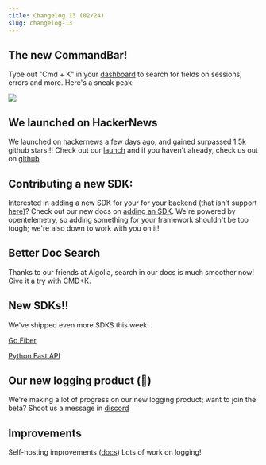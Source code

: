 ```yaml
---
title: Changelog 13 (02/24)
slug: changelog-13
---
```


## The new CommandBar!
Type out "Cmd + K" in your [dashboard](https://app.highlight.io) to search for fields on sessions, errors and more. Here's a sneak peak:

![](/images/cmd-k.png)

## We launched on HackerNews
We launched on hackernews a few days ago, and gained surpassed 1.5k github stars!!! Check out our [launch](https://news.ycombinator.com/item?id=34897645) and if you haven't already, check us out on [github](https://github.com/highlight/highlight).

## Contributing a new SDK:
Interested in adding a new SDK for your for your backend (that isn't support [here](../../getting-started/1_overview.md))? Check out our new docs on [adding an SDK](../3_company/open-source/contributing/adding-an-sdk.md). We're powered by opentelemetry, so adding something for your framework shouldn't be too tough; we're also down to work with you on it!

## Better Doc Search
Thanks to our friends at Algolia, search in our docs is much smoother now! Give it a try with CMD+K.

## New SDKs!!
We've shipped even more SDKS this week:

[Go Fiber](../../getting-started/backend-sdk/go.md)

[Python Fast API](../../getting-started/backend-sdk/python.md)

## Our new logging product (🤫)
We're making a lot of progress on our new logging product; want to join the beta? Shoot us a message in [discord](https://highlight.io/community)

## Improvements
Self-hosting improvements ([docs](../3_company/open-source/self-host-hobby.md))
Lots of work on logging!